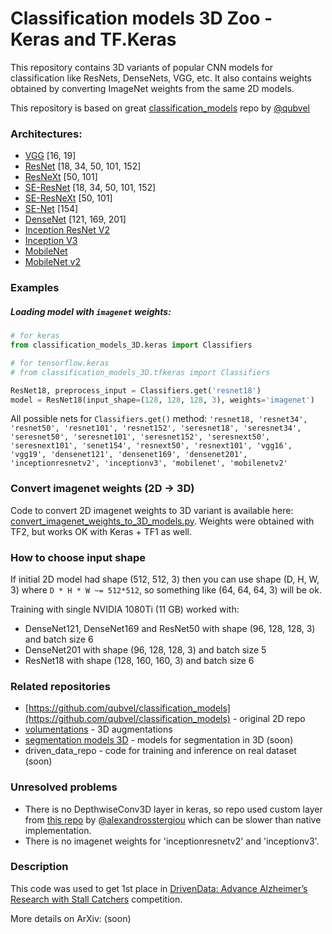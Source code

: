 # Classification models 3D Zoo - Keras and TF.Keras

This repository contains 3D variants of popular CNN models for classification like ResNets, DenseNets, VGG, etc. It also contains weights 
obtained by converting ImageNet weights from the same 2D models. 

This repository is based on great [classification_models](https://github.com/qubvel/classification_models) repo by [@qubvel](https://github.com/qubvel/)

### Architectures: 
- [VGG](https://arxiv.org/abs/1409.1556) [16, 19]
- [ResNet](https://arxiv.org/abs/1512.03385) [18, 34, 50, 101, 152]
- [ResNeXt](https://arxiv.org/abs/1611.05431) [50, 101]
- [SE-ResNet](https://arxiv.org/abs/1709.01507) [18, 34, 50, 101, 152]
- [SE-ResNeXt](https://arxiv.org/abs/1709.01507) [50, 101]
- [SE-Net](https://arxiv.org/abs/1709.01507) [154]
- [DenseNet](https://arxiv.org/abs/1608.06993) [121, 169, 201]
- [Inception ResNet V2](https://arxiv.org/abs/1602.07261)
- [Inception V3](http://arxiv.org/abs/1512.00567)
- [MobileNet](https://arxiv.org/pdf/1704.04861.pdf)
- [MobileNet v2](https://arxiv.org/abs/1801.04381)

### Examples 

##### Loading model with `imagenet` weights:

```python
# for keras
from classification_models_3D.keras import Classifiers

# for tensorflow.keras
# from classification_models_3D.tfkeras import Classifiers

ResNet18, preprocess_input = Classifiers.get('resnet18')
model = ResNet18(input_shape=(128, 128, 128, 3), weights='imagenet')
```

All possible nets for `Classifiers.get()` method: `'resnet18, 'resnet34', 'resnet50', 'resnet101', 'resnet152', 'seresnet18', 'seresnet34', 'seresnet50', 'seresnet101', 'seresnet152', 'seresnext50', 'seresnext101', 'senet154', 'resnext50', 'resnext101', 'vgg16', 'vgg19', 'densenet121', 'densenet169', 'densenet201', 'inceptionresnetv2', 'inceptionv3', 'mobilenet', 'mobilenetv2'`

### Convert imagenet weights (2D -> 3D)

Code to convert 2D imagenet weights to 3D variant is available here: [convert_imagenet_weights_to_3D_models.py](convert_imagenet_weights_to_3D_models.py). Weights were obtained with TF2, but works OK with Keras + TF1 as well.

### How to choose input shape

If initial 2D model had shape (512, 512, 3) then you can use shape (D, H, W, 3) where `D * H * W ~= 512*512`, so something like
(64, 64, 64, 3) will be ok.

Training with single NVIDIA 1080Ti (11 GB) worked with:
* DenseNet121, DenseNet169 and ResNet50 with shape (96, 128, 128, 3) and batch size 6
* DenseNet201 with shape (96, 128, 128, 3) and batch size 5
* ResNet18 with shape (128, 160, 160, 3) and batch size 6

### Related repositories

 * [https://github.com/qubvel/classification_models](https://github.com/qubvel/classification_models) - original 2D repo
 * [volumentations](https://github.com/ZFTurbo/volumentations) - 3D augmentations
 * [segmentation models 3D](https://github.com/ZFTurbo/segmentation_models_3D) - models for segmentation in 3D (soon)
 * driven_data_repo - code for training and inference on real dataset (soon)
 
### Unresolved problems

* There is no DepthwiseConv3D layer in keras, so repo used custom layer from [this repo](https://github.com/alexandrosstergiou/keras-DepthwiseConv3D) by [@alexandrosstergiou]( https://github.com/alexandrosstergiou/keras-DepthwiseConv3D) which can be slower than native implementation. 
* There is no imagenet weights for 'inceptionresnetv2' and 'inceptionv3'.
 
### Description
 
This code was used to get 1st place in [DrivenData: Advance Alzheimer’s Research with Stall Catchers](https://www.drivendata.org/competitions/65/clog-loss-alzheimers-research/leaderboard/) competition.
 
More details on ArXiv: (soon)
